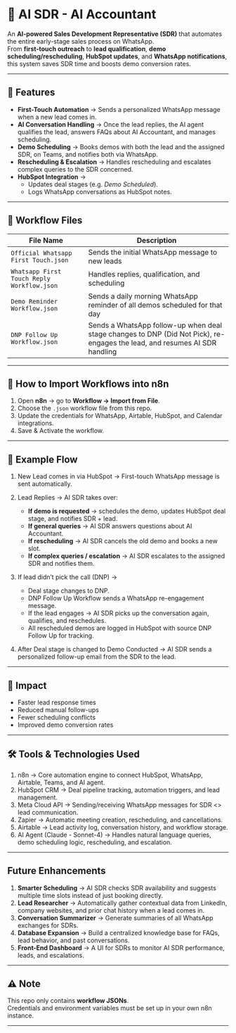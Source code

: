 # 🤖 AI SDR - AI Accountant

An **AI-powered Sales Development Representative (SDR)** that automates the entire early-stage sales process on WhatsApp.  
From **first-touch outreach** to **lead qualification**, **demo scheduling/rescheduling**, **HubSpot updates**, and **WhatsApp notifications**, this system saves SDR time and boosts demo conversion rates.  

---

## 🚀 Features
- **First-Touch Automation** → Sends a personalized WhatsApp message when a new lead comes in.  
- **AI Conversation Handling** → Once the lead replies, the AI agent qualifies the lead, answers FAQs about AI Accountant, and manages scheduling.  
- **Demo Scheduling** → Books demos with both the lead and the assigned SDR, on Teams, and notifies both via WhatsApp.  
- **Rescheduling & Escalation** → Handles rescheduling and escalates complex queries to the SDR concerned.  
- **HubSpot Integration** →  
  - Updates deal stages (e.g. *Demo Scheduled*).  
  - Logs WhatsApp conversations as HubSpot notes.

---

## 📂 Workflow Files
| File Name                                | Description                                    |
|------------------------------------------|------------------------------------------------|
| `Official Whatsapp First Touch.json`     | Sends the initial WhatsApp message to new leads |
| `Whatsapp First Touch Reply Workflow.json` | Handles replies, qualification, and scheduling |
| `Demo Reminder Workflow.json`            | Sends a daily morning WhatsApp reminder of all demos scheduled for that day |
| `DNP Follow Up Workflow.json`            | Sends a WhatsApp follow-up when deal stage changes to DNP (Did Not Pick), re-engages the lead, and resumes AI SDR handling |


---

## 🔧 How to Import Workflows into n8n
1. Open **n8n** → go to **Workflow → Import from File**.  
2. Choose the `.json` workflow file from this repo.  
3. Update the credentials for WhatsApp, Airtable, HubSpot, and Calendar integrations.  
4. Save & Activate the workflow.  

---

## 📌 Example Flow
1. New Lead comes in via HubSpot → First-touch WhatsApp message is sent automatically.

2. Lead Replies → AI SDR takes over:
   - **If demo is requested** → schedules the demo, updates HubSpot deal stage, and notifies SDR + lead.  
   - **If general queries** → AI SDR answers questions about AI Accountant.  
   - **If rescheduling** → AI SDR cancels the old demo and books a new slot.  
   - **If complex queries / escalation** → AI SDR escalates to the assigned SDR and notifies them.  

3. If lead didn’t pick the call (DNP) →
   -  Deal stage changes to DNP.
   -  DNP Follow Up Workflow sends a WhatsApp re-engagement message.
   -  If the lead engages → AI SDR picks up the conversation again, qualifies, and reschedules.
   -  All rescheduled demos are logged in HubSpot with source DNP Follow Up for tracking.

4. After Deal stage is changed to Demo Conducted → AI SDR sends a personalized follow-up email from the SDR to the lead.

---

## 🌟 Impact
- Faster lead response times  
- Reduced manual follow-ups  
- Fewer scheduling conflicts  
- Improved demo conversion rates  

---

## 🛠️ Tools & Technologies Used

1. n8n → Core automation engine to connect HubSpot, WhatsApp, Airtable, Teams, and AI agent.
2. HubSpot CRM → Deal pipeline tracking, automation triggers, and lead management.
3. Meta Cloud API → Sending/receiving WhatsApp messages for SDR <> lead communication.
4. Zapier → Automatic meeting creation, rescheduling, and cancellations.
5. Airtable → Lead activity log, conversation history, and workflow storage.
6. AI Agent (Claude - Sonnet-4) → Handles natural language queries, demo scheduling logic, rescheduling, and escalation.

--- 

## Future Enhancements

1. **Smarter Scheduling** → AI SDR checks SDR availability and suggests multiple time slots instead of just booking directly.
2. **Lead Researcher** → Automatically gather contextual data from LinkedIn, company websites, and prior chat history when a lead comes in.
3. **Conversation Summarizer** → Generate summaries of all WhatsApp exchanges for SDRs.
4. **Database Expansion** → Build a centralized knowledge base for FAQs, lead behavior, and past conversations.
5. **Front-End Dashboard** → A UI for SDRs to monitor AI SDR performance, leads, and escalations.

---

## ⚠️ Note
This repo only contains **workflow JSONs**.  
Credentials and environment variables must be set up in your own n8n instance.  

---
